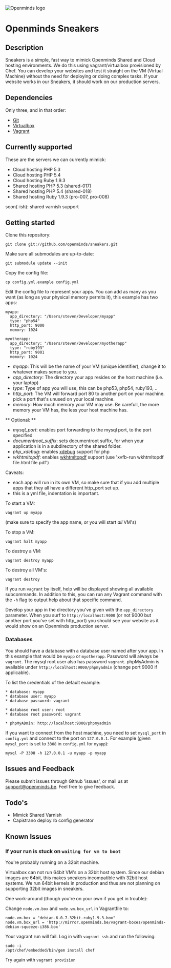 ![Openminds logo](http://november.openminds.be/~steven/sneaker.png)

# Openminds Sneakers

## Description

Sneakers is a simple, fast way to mimick Openminds Shared and Cloud hosting environments. We do this using vagrant/virtualbox provisioned by Chef.
You can develop your websites and test it straight on the VM (Virtual Machine) without the need for deploying or doing complex tasks.
If your website works in our Sneakers, it should work on our production servers.

## Dependencies

Only three, and in that order:

 * [Git](http://git-scm.com)
 * [Virtualbox](https://www.virtualbox.org)
 * [Vagrant](http://www.vagrantup.com)

## Currently supported

These are the servers we can currently mimick:

 * Cloud hosting PHP 5.3
 * Cloud hosting PHP 5.4
 * Cloud hosting Ruby 1.9.3
 * Shared hosting PHP 5.3 (shared-017)
 * Shared hosting PHP 5.4 (shared-018)
 * Shared hosting Ruby 1.9.3 (pro-007, pro-008)

soon(-ish): shared varnish support

## Getting started

Clone this repository:

    git clone git://github.com/openminds/sneakers.git

Make sure all submodules are up-to-date:

    git submodule update --init

Copy the config file:

    cp config.yml.example config.yml

Edit the config file to represent your apps. You can add as many as you want (as long as your physical memory permits it), this example has two apps:

    myapp:
      app_directory: "/Users/steven/Developer/myapp"
      type: "php54"
      http_port: 9000
      memory: 1024

    myotherapp:
      app_directory: "/Users/steven/Developer/myotherapp"
      type: "ruby193"
      http_port: 9001
      memory: 1024

 * _myapp_: This will be the name of your VM (unique identifier), change it to whatever makes sense to you.
 * _app_directory_: The directory your app resides on the host machine (i.e. your laptop)
 * _type_: Type of app you will use, this can be php53, php54, ruby193, ..
 * _http\_port_: The VM will forward port 80 to another port on your machine. pick a port that's unused on your local machine.
 * _memory_: How much memory your VM may use. Be carefull, the more memory your VM has, the less your host machine has.

** Optional: **

 * _mysql_port_: enables port forwarding to the mysql port, to the port specified
 * _documentroot_suffix_: sets documentroot suffix, for when your application is in a subdirectory of the shared folder.
 * _php_xdebug_: enables [xdebug](http://xdebug.org/) support for php
* _wkhtmltopdf_: enables [wkhtmltopdf](https://code.google.com/p/wkhtmltopdf/) support (use 'xvfb-run wkhtmltopdf file.html file.pdf')

Caveats:
 * each app will run in its own VM, so make sure that if you add multiple apps that they all have a different http_port set up.
 * this is a yml file, indentation is important.

To start a VM:

    vagrant up myapp

(make sure to specify the app name, or you will start _all_ VM's)

To stop a VM:

    vagrant halt myapp

To destroy a VM:

    vagrant destroy myapp

To destroy all VM's:

    vagrant destroy

If you run `vagrant` by itself, help will be displayed showing all available subcommands. In addition to this, you can run any Vagrant command with the `-h` flag to output help about that specific command.

Develop your app in the directory you've given with the `app_directory` parameter. When you surf to `http://localhost:9000` (or not 9000 but another port you've set with http_port) you should see your website as it would show on an Openminds production server.

### Databases

You should have a database with a database user named after your app. In this example that would be `myapp` or `myotherapp`. Password will always be `vagrant`. The mysql root user also has password `vagrant`. phpMyAdmin is available under `http://localhost:9000/phpmyadmin` (change port 9000 if applicable).

To list the credentials of the default example:

    * database: myapp
    * database user: myapp
    * database password: vagrant

    * database root user: root
    * database root password: vagrant

    * phpMyADmin: http://localhost:9000/phpmyadmin

If you want to connect from the host machine, you need to set `mysql_port` in `config.yml` and connect to the port on `127.0.0.1`. For example (given `mysql_port` is set to `3308` in `config.yml` for `myapp`):

    mysql -P 3308 -h 127.0.0.1 -u myapp -p myapp

## Issues and Feedback

Please submit issues through Github 'issues', or mail us at support@openminds.be. Feel free to give feedback.

## Todo's

 * Mimick Shared Varnish
 * Capistrano deploy.rb config generator

## Known Issues

### If your run is stuck on `waiting for vm to boot`

You're probably running on a 32bit machine.

Virtualbox can not run 64bit VM's on a 32bit host system. Since our debian images are 64bit, this makes sneakers incompatible with 32bit host systems.
We run 64bit kernels in production and thus are not planning on supporting 32bit images in sneakers.

One work-around (though you're on your own if you get in trouble):

Change `node.vm.box` and `node.vm.box_url` in Vagrantfile to:

    node.vm.box = "debian-6.0.7-32bit-ruby1.9.3.box"
    node.vm.box_url = 'http://mirror.openminds.be/vagrant-boxes/openminds-debian-squeeze-i386.box'

Your vagrant run will fail. Log in with `vagrant ssh` and run the following:

    sudo -i
    /opt/chef/embedded/bin/gem install chef

Try again with `vagrant provision`

